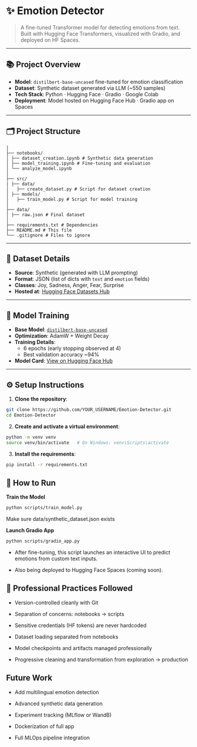# ✨ Emotion Detector

> A fine-tuned Transformer model for detecting emotions from text.  
> Built with Hugging Face Transformers, visualized with Gradio, and deployed on HF Spaces.

---

## 📚 Project Overview

- **Model**: `distilbert-base-uncased` fine-tuned for emotion classification
- **Dataset**: Synthetic dataset generated via LLM (~550 samples)
- **Tech Stack**: Python · Hugging Face · Gradio · Google Colab
- **Deployment**: Model hosted on Hugging Face Hub · Gradio app on Spaces

---

## 🗂️ Project Structure

```Emotion-Detector/
│
├── notebooks/
│ ├── dataset_creation.ipynb # Synthetic data generation
│ ├── model_training.ipynb # Fine-tuning and evaluation
│ └── analyze_model.ipynb
│
├── src/
| ├── data/
│   ├── create_dataset.py # Script for dataset creation
│ ├── models/ 
│   ├── train_model.py # Script for model training
│
├── data/
│ ├── raw.json # Final dataset
│
├── requirements.txt # Dependencies
├── README.md # This file
└── .gitignore # Files to ignore
```

---

## 📝 Dataset Details

- **Source**: Synthetic (generated with LLM prompting)
- **Format**: JSON (list of dicts with `text` and `emotion` fields)
- **Classes**: Joy, Sadness, Anger, Fear, Surprise
- **Hosted at**: [Hugging Face Datasets Hub](https://huggingface.co/datasets/AliAfkhamii/hf_emotion_generation_texts)

---

## 🧠 Model Training

- **Base Model**: [`distilbert-base-uncased`](https://huggingface.co/distilbert-base-uncased)
- **Optimization**: AdamW + Weight Decay
- **Training Details**:
  - 6 epochs (early stopping observed at 4)
  - Best validation accuracy ~94%
- **Model Card**: [View on Hugging Face Hub](https://huggingface.co/AliAfkhamii/hf_emotion_detector_text_classifier-distilbert-base-uncased)

---

## ⚙️ Setup Instructions

1. **Clone the repository**:

```bash
git clone https://github.com/YOUR_USERNAME/Emotion-Detector.git
cd Emotion-Detector
```
2. **Create and activate a virtual environment**:

```bash
python -m venv venv
source venv/bin/activate   # On Windows: venv\Scripts\activate
```

3. **Install the requirements**:

```bash
pip install -r requirements.txt
```

## 🚀 How to Run
**Train the Model**
```bash
python scripts/train_model.py
```
Make sure data/synthetic_dataset.json exists

**Launch Gradio App**
```bash
python scripts/gradio_app.py
```

* After fine-tuning, this script launches an interactive UI to predict emotions from custom text inputs.

* Also being deployed to Hugging Face Spaces (coming soon).

## 🧹 Professional Practices Followed

*    Version-controlled cleanly with Git

*    Separation of concerns: notebooks → scripts

*    Sensitive credentials (HF tokens) are never hardcoded

*    Dataset loading separated from notebooks

*    Model checkpoints and artifacts managed professionally

*    Progressive cleaning and transformation from exploration → production

## Future Work

*   Add multilingual emotion detection

*   Advanced synthetic data generation

*   Experiment tracking (MLflow or WandB)

*   Dockerization of full app

*   Full MLOps pipeline integration

